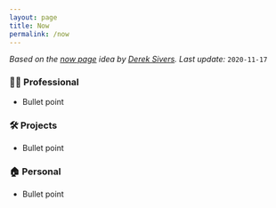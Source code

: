 ```yaml
---
layout: page
title: Now
permalink: /now
---
```


*Based on the [now page](https://nownownow.com/about) idea by [Derek Sivers](https://sive.rs/). Last update:* `2020-11-17`

### 👨‍💻 Professional
- Bullet point

### 🛠 Projects
- Bullet point

### 🏠 Personal
- Bullet point
